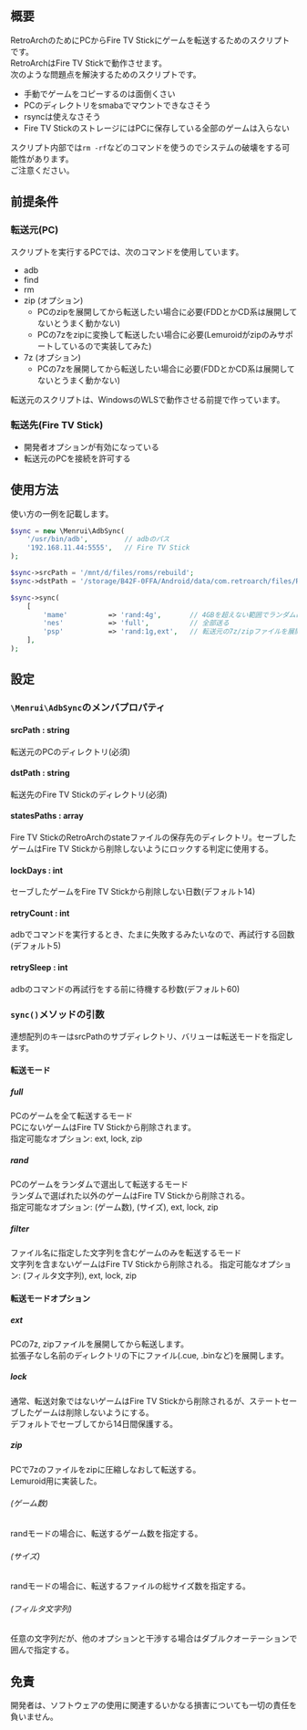 ## 概要

RetroArchのためにPCからFire TV Stickにゲームを転送するためのスクリプトです。  
RetroArchはFire TV Stickで動作させます。  
次のような問題点を解決するためのスクリプトです。

- 手動でゲームをコピーするのは面倒くさい
- PCのディレクトリをsmabaでマウントできなさそう
- rsyncは使えなさそう
- Fire TV StickのストレージにはPCに保存している全部のゲームは入らない

スクリプト内部では`rm -rf`などのコマンドを使うのでシステムの破壊をする可能性があります。  
ご注意ください。

## 前提条件

### 転送元(PC)

スクリプトを実行するPCでは、次のコマンドを使用しています。

- adb
- find
- rm
- zip (オプション)
  - PCのzipを展開してから転送したい場合に必要(FDDとかCD系は展開してないとうまく動かない)
  - PCの7zをzipに変換して転送したい場合に必要(Lemuroidがzipのみサポートしているので実装してみた)
- 7z (オプション)
  - PCの7zを展開してから転送したい場合に必要(FDDとかCD系は展開してないとうまく動かない)

転送元のスクリプトは、WindowsのWLSで動作させる前提で作っています。

### 転送先(Fire TV Stick)

- 開発者オプションが有効になっている
- 転送元のPCを接続を許可する

## 使用方法

使い方の一例を記載します。

```php
$sync = new \Menrui\AdbSync(
    '/usr/bin/adb',         // adbのパス
    '192.168.11.44:5555',   // Fire TV Stick
);

$sync->srcPath = '/mnt/d/files/roms/rebuild';                                // PCの転送元のディレクトリ、サブディレクトリにmame/とかnes/とかある
$sync->dstPath = '/storage/B42F-0FFA/Android/data/com.retroarch/files/ROM';  // Fire TV Stickの転送先のディレクトリ

$sync->sync(
    [
        'mame'          => 'rand:4g',       // 4GBを超えない範囲でランダムに選び出して送る
        'nes'           => 'full',          // 全部送る
        'psp'           => 'rand:1g,ext',   // 転送元の7z/zipファイルを展開してから、展開後のサイズで1GBを超えない範囲でランダムで送る
    ],
);
```

## 設定

### `\Menrui\AdbSync`のメンバプロパティ

#### srcPath : string
転送元のPCのディレクトリ(必須)

#### dstPath : string
転送先のFire TV Stickのディレクトリ(必須)

#### statesPaths : array
Fire TV StickのRetroArchのstateファイルの保存先のディレクトリ。セーブしたゲームはFire TV Stickから削除しないようにロックする判定に使用する。

#### lockDays : int
セーブしたゲームをFire TV Stickから削除しない日数(デフォルト14)

#### retryCount : int
adbでコマンドを実行するとき、たまに失敗するみたいなので、再試行する回数(デフォルト5)

#### retrySleep : int
adbのコマンドの再試行をする前に待機する秒数(デフォルト60)

### `sync()`メソッドの引数

連想配列のキーはsrcPathのサブディレクトリ、バリューは転送モードを指定します。

#### 転送モード

##### full
PCのゲームを全て転送するモード  
PCにないゲームはFire TV Stickから削除されます。  
指定可能なオプション: ext, lock, zip

##### rand
PCのゲームをランダムで選出して転送するモード  
ランダムで選ばれた以外のゲームはFire TV Stickから削除される。  
指定可能なオプション: (ゲーム数), (サイズ), ext, lock, zip

##### filter
ファイル名に指定した文字列を含むゲームのみを転送するモード  
文字列を含まないゲームはFire TV Stickから削除される。
指定可能なオプション: (フィルタ文字列), ext, lock, zip

#### 転送モードオプション

##### ext
PCの7z, zipファイルを展開してから転送します。  
拡張子なし名前のディレクトリの下にファイル(.cue, .binなど)を展開します。

##### lock
通常、転送対象ではないゲームはFire TV Stickから削除されるが、ステートセーブしたゲームは削除しないようにする。  
デフォルトでセーブしてから14日間保護する。

##### zip
PCで7zのファイルをzipに圧縮しなおして転送する。  
Lemuroid用に実装した。

###### (ゲーム数)
randモードの場合に、転送するゲーム数を指定する。

###### (サイズ)
randモードの場合に、転送するファイルの総サイズ数を指定する。

###### (フィルタ文字列)
任意の文字列だが、他のオプションと干渉する場合はダブルクオーテーションで囲んで指定する。

## 免責

開発者は、ソフトウェアの使用に関連するいかなる損害についても一切の責任を負いません。  

